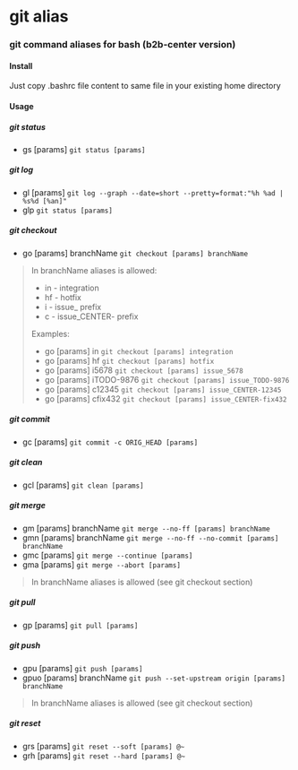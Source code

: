 # git alias

### git command aliases for bash (b2b-center version)

#### Install
Just copy .bashrc file content to same file in your existing home directory

#### Usage

##### git status
- gs \[params\] `git status [params]`

##### git log
- gl \[params\] `git log --graph --date=short --pretty=format:"%h %ad | %s%d [%an]"`
- glp `git status [params]`

##### git checkout
- go \[params\] branchName `git checkout [params] branchName`
> In branchName aliases is allowed:
> - in \- integration
> - hf \- hotfix
> - i \- issue\_ prefix
> - c \- issue\_CENTER\- prefix
>
> Examples:
> - go \[params\] in `git checkout [params] integration`
> - go \[params\] hf `git checkout [params] hotfix`
> - go \[params\] i5678 `git checkout [params] issue_5678`
> - go \[params\] iTODO-9876 `git checkout [params] issue_TODO-9876`
> - go \[params\] c12345 `git checkout [params] issue_CENTER-12345`
> - go \[params\] cfix432 `git checkout [params] issue_CENTER-fix432`

##### git commit
- gc \[params\] `git commit -c ORIG_HEAD [params]`

##### git clean
- gcl \[params\] `git clean [params]`

##### git merge
- gm \[params\] branchName `git merge --no-ff [params] branchName`
- gmn \[params\] branchName `git merge --no-ff --no-commit [params] branchName`
- gmc \[params\] `git merge --continue [params]`
- gma \[params\] `git merge --abort [params]`
> In branchName aliases is allowed (see git checkout section)

##### git pull
- gp \[params\] `git pull [params]`

##### git push
- gpu \[params\] `git push [params]`  
- gpuo \[params\] branchName `git push --set-upstream origin [params] branchName`  
> In branchName aliases is allowed (see git checkout section)

##### git reset
- grs \[params\] `git reset --soft [params] @~`
- grh \[params\] `git reset --hard [params] @~`
